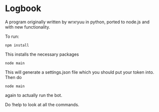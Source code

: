# Logbook

A program originally written by wrxryuu in python, ported to node.js and with new functionality.


To run:

`npm install`

This installs the necessary packages

`node main`

This will generate a settings.json file which you should put your token into. Then do

`node main`

again to actually run the bot.

Do !help to look at all the commands.
